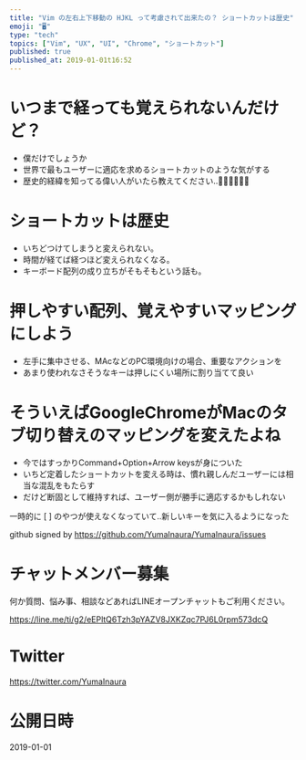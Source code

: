 ```yaml
---
title: "Vim の左右上下移動の HJKL って考慮されて出来たの？ ショートカットは歴史"
emoji: "🖥"
type: "tech"
topics: ["Vim", "UX", "UI", "Chrome", "ショートカット"]
published: true
published_at: 2019-01-01t16:52
---
```


# いつまで経っても覚えられないんだけど？

- 僕だけでしょうか
- 世界で最もユーザーに適応を求めるショートカットのような気がする
- 歴史的経緯を知ってる偉い人がいたら教えてください‥🙇‍♂️🙇‍♂️🙇‍♂️

# ショートカットは歴史

- いちどつけてしまうと変えられない。
- 時間が経てば経つほど変えられなくなる。
- キーボード配列の成り立ちがそもそもという話も。

# 押しやすい配列、覚えやすいマッピングにしよう

- 左手に集中させる、MAcなどのPC環境向けの場合、重要なアクションを
- あまり使われなさそうなキーは押しにくい場所に割り当てて良い

# そういえばGoogleChromeがMacのタブ切り替えのマッピングを変えたよね

- 今ではすっかりCommand+Option+Arrow keysが身についた
- いちど定着したショートカットを変える時は、慣れ親しんだユーザーには相当な混乱をもたらす
- だけど断固として維持すれば、ユーザー側が勝手に適応するかもしれない

一時的に [ ] のやつが使えなくなっていて‥新しいキーを気に入るようになった

github signed by https://github.com/YumaInaura/YumaInaura/issues








<!-- Update From Qiita API -->

# チャットメンバー募集


何か質問、悩み事、相談などあればLINEオープンチャットもご利用ください。

https://line.me/ti/g2/eEPltQ6Tzh3pYAZV8JXKZqc7PJ6L0rpm573dcQ





# Twitter


https://twitter.com/YumaInaura


<!-- Update From Qiita API -->



# 公開日時

2019-01-01
